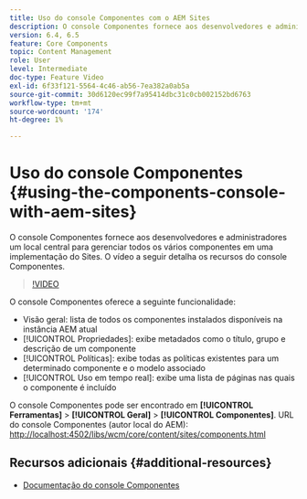 ```yaml
---
title: Uso do console Componentes com o AEM Sites
description: O console Componentes fornece aos desenvolvedores e administradores um local central para gerenciar todos os vários componentes em uma implementação do Sites. O vídeo a seguir detalha os recursos do console Componentes.
version: 6.4, 6.5
feature: Core Components
topic: Content Management
role: User
level: Intermediate
doc-type: Feature Video
exl-id: 6f33f121-5564-4c46-ab56-7ea382a0ab5a
source-git-commit: 30d6120ec99f7a95414dbc31c0cb002152bd6763
workflow-type: tm+mt
source-wordcount: '174'
ht-degree: 1%

---
```


# Uso do console Componentes {#using-the-components-console-with-aem-sites}

O console Componentes fornece aos desenvolvedores e administradores um local central para gerenciar todos os vários componentes em uma implementação do Sites. O vídeo a seguir detalha os recursos do console Componentes.

>[!VIDEO](https://video.tv.adobe.com/v/17417?quality=12&learn=on)

O console Componentes oferece a seguinte funcionalidade:

* Visão geral: lista de todos os componentes instalados disponíveis na instância AEM atual
* [!UICONTROL Propriedades]: exibe metadados como o título, grupo e descrição de um componente
* [!UICONTROL Políticas]: exibe todas as políticas existentes para um determinado componente e o modelo associado
* [!UICONTROL Uso em tempo real]: exibe uma lista de páginas nas quais o componente é incluído

O console Componentes pode ser encontrado em **[!UICONTROL Ferramentas]** > **[!UICONTROL Geral]** > **[!UICONTROL Componentes]**.
URL do console Componentes (autor local do AEM): [http://localhost:4502/libs/wcm/core/content/sites/components.html](http://localhost:4502/libs/wcm/core/content/sites/components.html)

## Recursos adicionais {#additional-resources}

* [Documentação do console Componentes](https://helpx.adobe.com/experience-manager/6-5/sites/authoring/using/default-components-console.html)
